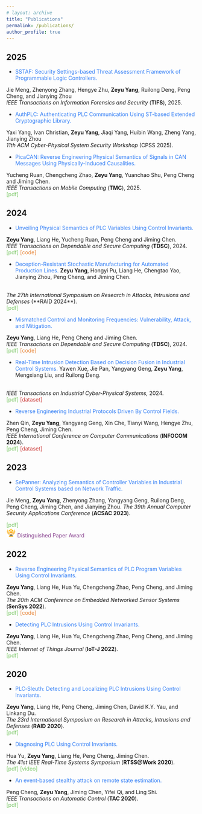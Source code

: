 ```yaml
---
# layout: archive
title: "Publications"
permalink: /publications/
author_profile: true
---
```


## 2025
* <font color="#327ef6">SSTAF: Security Settings-based Threat Assessment Framework of Programmable Logic Controllers.</font>
<!-- <br> -->
Jie Meng, Zhenyong Zhang, Hengye Zhu, **Zeyu Yang**, Ruilong Deng, Peng Cheng, and Jianying Zhou
<br>
<i>IEEE Transactions on Information Forensics and Security</i> (**TIFS**), 2025. 
<br>
<!-- <a href="https://ieeexplore.ieee.org/abstract/document/10882998" style="text-decoration: none;"><font color="#7cc868">[pdf]</font></a> -->

* <font color="#327ef6">AuthPLC: Authenticating PLC Communication Using ST-based Extended Cryptographic Library.</font>
<!-- <br> -->
Yaxi Yang, Ivan Christian, **Zeyu Yang**, Jiaqi Yang, Huibin Wang, Zheng Yang, Jianying Zhou
<br>
<i>11th ACM Cyber-Physical System Security Workshop</i> (CPSS 2025). 
<br>
<!-- <a href="https://ieeexplore.ieee.org/abstract/document/10882998" style="text-decoration: none;"><font color="#7cc868">[pdf]</font></a> -->

* <font color="#327ef6">PicaCAN: Reverse Engineering Physical Semantics of Signals in CAN Messages Using Physically-Induced Causalities.</font>
<!-- <br> -->
Yucheng Ruan, Chengcheng Zhao, **Zeyu Yang**, Yuanchao Shu, Peng Cheng and Jiming Chen. 
<br>
<i>IEEE Transactions on Mobile Computing</i> (**TMC**), 2025. 
<br>
<a href="https://ieeexplore.ieee.org/abstract/document/10882998" style="text-decoration: none;"><font color="#7cc868">[pdf]</font></a>


## 2024

* <font color="#327ef6">Unveiling Physical Semantics of PLC Variables Using Control Invariants.</font>
<!-- <br> -->
**Zeyu Yang**, Liang He, Yucheng Ruan, Peng Cheng and Jiming Chen. 
<br>
<i>IEEE Transactions on Dependable and Secure Computing</i> (**TDSC**), 2024. 
<br>
<a href="https://ieeexplore.ieee.org/document/10616045" style="text-decoration: none;"><font color="#7cc868">[pdf]</font></a>
<a href="https://github.com/zeyuid/ARES" style="text-decoration: none;"><font color="#e8873a">[code]</font></a>



* <font color="#327ef6">Deception-Resistant Stochastic Manufacturing for Automated Production Lines.</font>
**Zeyu Yang**, Hongyi Pu, Liang He, Chengtao Yao, Jianying Zhou, Peng Cheng, and Jiming Chen.
<br>
<i>The 27th International Symposium on Research in Attacks, Intrusions and Defenses</i> (**RAID 2024**). 
<br>
<a href="http://zeyuid.github.io/papers/raid2024-6.pdf" style="text-decoration: none;"><font color="#7cc868">[pdf]</font></a>



* <font color="#327ef6">Mismatched Control and Monitoring Frequencies: Vulnerability, Attack, and Mitigation.</font>
<!-- <br> -->
**Zeyu Yang**, Liang He, Peng Cheng and Jiming Chen. 
<br>
<i>IEEE Transactions on Dependable and Secure Computing</i> (**TDSC**), 2024. 
<br>
<a href="https://ieeexplore.ieee.org/document/10495752" style="text-decoration: none;"><font color="#7cc868">[pdf]</font></a>
<a href="https://github.com/zeyuid/PLCSage" style="text-decoration: none;"><font color="#e8873a">[code]</font></a>


* <font color="#327ef6">Real-Time Intrusion Detection Based on Decision Fusion in Industrial Control Systems.</font>
Yawen Xue, Jie Pan, Yangyang Geng, **Zeyu Yang**, Mengxiang Liu, and Ruilong Deng.
<br>
<i>IEEE Transactions on Industrial Cyber-Physical Systems,
</i> 2024. 
<br>
<a href="https://ieeexplore.ieee.org/document/10540291" style="text-decoration: none;"><font color="#7cc868">[pdf]</font></a>
<a href="https://github.com/Margaux2022/Cyber-security-dataset-of-EDS" style="text-decoration: none;"><font color="#cf4745">[dataset]</font></a>


* <font color="#327ef6">Reverse Engineering Industrial Protocols Driven By Control Fields.</font> 
<!-- <br> -->
Zhen Qin, **Zeyu Yang**, Yangyang Geng, Xin Che, Tianyi Wang, Hengye Zhu, Peng Cheng, Jiming Chen.
<br>
<i>IEEE International Conference on Computer Communications</i> (**INFOCOM 2024**). 
<br>
<a href="https://ieeexplore.ieee.org/abstract/document/10621405" style="text-decoration: none;"><font color="#7cc868">[pdf]</font></a>
<a href="https://github.com/hi-zer/Industrial-protocols-dataset" style="text-decoration: none;"><font color="#cf4745">[dataset]</font></a>


## 2023

* <font color="#327ef6">SePanner: Analyzing Semantics of Controller Variables in Industrial Control Systems based on Network Traffic.</font> 
<!-- <br> -->
Jie Meng, **Zeyu Yang**, Zhenyong Zhang, Yangyang Geng, Ruilong Deng, Peng Cheng, Jiming Chen, and Jianying Zhou. 
<i>The 39th Annual Computer Security Applications Conference</i> (**ACSAC 2023**). 
<br>
<!-- [<font color="#7cc868">[pdf]</font>](https://dl.acm.org/doi/10.1145/3627106.3627179) -->
<!-- [<font color="#e8873a">[code]</font>]() -->
<a href="https://dl.acm.org/doi/10.1145/3627106.3627179" style="text-decoration: none;"><font color="#7cc868">[pdf]</font></a>
<br>
<img src="/images/award.jpeg" width="25"><font color="#8b4692"> Distinguished Paper Award </font>



## 2022

* <font color="#327ef6">Reverse Engineering Physical Semantics of PLC Program Variables Using Control Invariants.</font> 
<!-- <br> -->
**Zeyu Yang**, Liang He, Hua Yu, Chengcheng Zhao, Peng Cheng, and Jiming Chen. 
<br>
<i>The 20th ACM Conference on Embedded Networked Sensor Systems</i> (**SenSys 2022**). 
<br>
<a href="https://dl.acm.org/doi/10.1145/3560905.3568521" style="text-decoration: none;"><font color="#7cc868">[pdf]</font></a>
<a href="https://github.com/zeyuid/ARES" style="text-decoration: none;"><font color="#e8873a">[code]</font></a>


* <font color="#327ef6">Detecting PLC Intrusions Using Control Invariants.</font> 
<!-- <br> -->
**Zeyu Yang**, Liang He, Hua Yu, Chengcheng Zhao, Peng Cheng, and Jiming Chen. 
<br>
<i>IEEE Internet of Things Journal</i> (**IoT-J 2022**). 
<br>
<a href="https://ieeexplore.ieee.org/abstract/document/9749129" style="text-decoration: none;"><font color="#7cc868">[pdf]</font></a>


## 2020

* <font color="#327ef6">PLC‐Sleuth: Detecting and Localizing PLC Intrusions Using Control Invariants.</font> 
<!-- <br> -->
**Zeyu Yang**, Liang He, Peng Cheng, Jiming Chen, David K.Y. Yau, and Linkang Du. 
<br>
<i>The 23rd International Symposium on Research in Attacks, Intrusions and Defenses</i> (**RAID 2020**). 
<br>
<a href="https://www.usenix.org/system/files/raid20-yang.pdf" style="text-decoration: none;"><font color="#7cc868">[pdf]</font></a>


* <font color="#327ef6">Diagnosing PLC Using Control Invariants.</font> 
<!-- <br> -->
Hua Yu, **Zeyu Yang**, Liang He, Peng Cheng, Jiming Chen.
<br>
<i>The 41st IEEE Real-Time Systems Symposium</i> (**RTSS@Work 2020**). 
<br>
<a href="http://zeyuid.github.io/papers/PLCDiagnosing.pdf" style="text-decoration: none;"><font color="#7cc868">[pdf]</font></a>
<a href="https://www.youtube.com/watch?v=2ZVj5IUiN_k" style="text-decoration: none;"><font color="#7cc868">[video]</font></a>


* <font color="#327ef6">An event‐based stealthy attack on remote state estimation.</font> 
<!-- <br> -->
Peng Cheng, **Zeyu Yang**, Jiming Chen, Yifei Qi, and Ling Shi.
<br>
<i>IEEE Transactions on Automatic Control</i> (**TAC 2020**). 
<br>
<a href="https://ieeexplore.ieee.org/abstract/document/8913616" style="text-decoration: none;"><font color="#7cc868">[pdf]</font></a>

